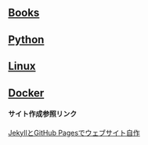 
## [Books](./book/books_index.md) 
## [Python](./python/python_index.md) 
## [Linux](./linux/linux_index.md) 
## [Docker](./docker/docker_index.md) 

#### サイト作成参照リンク

[JekyllとGitHub Pagesでウェブサイト自作](https://haltaro.github.io/2017/07/30/first-post)
